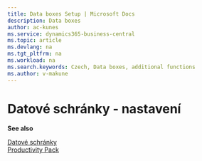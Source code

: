 ```yaml
---
title: Data boxes Setup | Microsoft Docs
description: Data boxes
author: ac-kunes
ms.service: dynamics365-business-central
ms.topic: article
ms.devlang: na
ms.tgt_pltfrm: na
ms.workload: na
ms.search.keywords: Czech, Data boxes, additional functions
ms.author: v-makune
---
```

# Datové schránky - nastavení


**See also**

[Datové schránky](ac-data-boxes.md)  
[Productivity Pack](ac-productivity-pack.md)
